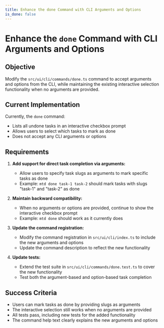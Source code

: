 ```yaml
---
title: Enhance the done Command with CLI Arguments and Options
is_done: false
---
```


# Enhance the `done` Command with CLI Arguments and Options

## Objective

Modify the `src/ui/cli/commands/done.ts` command to accept arguments and options from the CLI, while maintaining the existing interactive selection functionality when no arguments are provided.

## Current Implementation

Currently, the `done` command:

- Lists all undone tasks in an interactive checkbox prompt
- Allows users to select which tasks to mark as done
- Does not accept any CLI arguments or options

## Requirements

1. **Add support for direct task completion via arguments:**

   - Allow users to specify task slugs as arguments to mark specific tasks as done
   - Example: `mtd done task-1 task-2` should mark tasks with slugs "task-1" and "task-2" as done

2. **Maintain backward compatibility:**

   - When no arguments or options are provided, continue to show the interactive checkbox prompt
   - Example: `mtd done` should work as it currently does

3. **Update the command registration:**

   - Modify the command registration in `src/ui/cli/index.ts` to include the new arguments and options
   - Update the command description to reflect the new functionality

4. **Update tests:**
   - Extend the test suite in `src/ui/cli/commands/done.test.ts` to cover the new functionality
   - Test both the argument-based and option-based task completion

## Success Criteria

- Users can mark tasks as done by providing slugs as arguments
- The interactive selection still works when no arguments are provided
- All tests pass, including new tests for the added functionality
- The command help text clearly explains the new arguments and options
